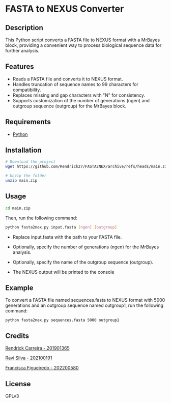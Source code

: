 # FASTA to NEXUS Converter
## Description
This Python script converts a FASTA file to NEXUS format with a MrBayes block, providing a convenient way to process biological sequence data for further analysis.

## Features
* Reads a FASTA file and converts it to NEXUS format.
* Handles truncation of sequence names to 99 characters for compatibility.
* Replaces missing and gap characters with "N" for consistency.
* Supports customization of the number of generations (ngen) and outgroup sequence (outgroup) for the MrBayes block.

## Requirements
* <a href= "https://www.python.org/"> Python </a> 

## Installation
```bash
# Download the project
wget https://github.com/Rendrick27/FASTA2NEX/archive/refs/heads/main.zip

# Unzip the folder
unzip main.zip
```
## Usage
```bash
cd main.zip
```
Then, run the following command:
```bash
python fasta2nex.py input.fasta [ngen] [outgroup]
```

* Replace input.fasta with the path to your FASTA file.

* Optionally, specify the number of generations (ngen) for the MrBayes analysis.

* Optionally, specify the name of the outgroup sequence (outgroup).

* The NEXUS output will be printed to the console

## Example
To convert a FASTA file named sequences.fasta to NEXUS format with 5000 generations and an outgroup sequence named outgroup1, run the following command:

`python fasta2nex.py sequences.fasta 5000 outgroup1`

## Credits
<p> <a href= "https://github.com/Rendrick27"> Rendrick Carreira - 201901365 </a> </p>
<p> <a href= "https://github.com/StarGazerNex"> Ravi Silva - 202100191 </a> </p>
<p> <a href= "https://github.com/Francisca-Figueiredo"> Francisca Figueiredo  - 202200580 </a> </p>

## License
GPLv3